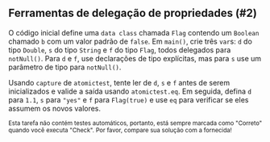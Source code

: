 ## Ferramentas de delegação de propriedades (#2)

O código inicial define uma `data class` chamada `Flag` contendo um `Boolean` chamado `b` com um valor padrão de `false`. Em `main()`, crie três `var`s: `d` do tipo `Double`, `s` do tipo `String` e `f` do tipo `Flag`, todos delegados para `notNull()`. Para `d` e `f`, use declarações de tipo explícitas, mas para `s` use um parâmetro de tipo para `notNull()`.

Usando `capture` de `atomictest`, tente ler de `d`, `s` e `f` antes de serem inicializados e valide a saída usando `atomictest.eq`. Em seguida, defina `d` para `1.1`, `s` para `"yes"` e `f` para `Flag(true)` e use `eq` para verificar se eles assumem os novos valores.

<sub> Esta tarefa não contém testes automáticos, portanto, está sempre marcada como "Correto" quando você executa "Check". Por favor, compare sua solução com a fornecida! </sub>